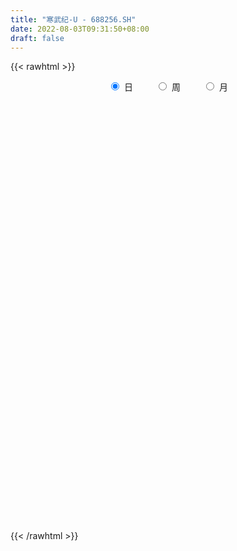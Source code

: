 ```yaml
---
title: "寒武纪-U - 688256.SH"
date: 2022-08-03T09:31:50+08:00
draft: false
---
```

{{< rawhtml >}}
    <div style="text-align: center">
        <label style="padding: 1rem;"><input style="margin-right: .5rem" type="radio" name="period" value="D" checked onclick="period_change(this)">日</label>
        <label style="padding: 1rem;"><input style="margin-right: .5rem" type="radio" name="period" value="W" onclick="period_change(this)">周</label>
        <label style="padding: 1rem;"><input style="margin-right: .5rem" type="radio" name="period" value="M" onclick="period_change(this)">月</label>
    </div>
    <div id="chart" style="height: 700px;"></div> 
    <script type="text/javascript">
        const D_v = [242376.13,175848.95,127018.27,99202.07,113852.55,83388.69,59775.62,54732.6,61808.75,56294.13,69721.66,59089.43,40822.17,50131.07,48537.51,25177.23,22435.43,20281.45,17440.22,16535.98,20562.19,18394.68,19689.58,16340.59,10811.1,20422.84,26476.56,39256.19,32637.07,35135.09,22032.73,15941.61,14696.48,25847.63,34315.03,28282.12,14651.81,22428.34,14548.94,13741.64,15502.97,21914.87,14205.41,30093.37,16299.83,14331.84,10238.86,13194.98,11288.01,8240.78,10276.27,8755.55,6035.38,6987.62,20653.51,12733.04,9564.48,14965.6,12265.07,35739.09,20336.31,25549.78,22442.38,21282.52,12594.69,29218.81,20885.9,17467.69,30452.77,20267.38,20357.23,20865.95,14508.13,23664.22,37004.45,24907.11,18596.47,10089.85,10575.1,15178.48,13862.72,8903.85,7527.89,6598.06,7563.93,8907.71,7338.4,9455.16,6676.04,9071.11,6502.92,11446.97,8249.22,6733.02,6808.11,14693.93,8341.08,6805.22,11217.08,6873.12,5062.69,6474.82,9600.64,7365.11,7971.58,7143.12,8206.54,7530.1,11791.43,18505.11,9415.27,8466.97,9879.86,8975.63,14799.82,10384.67,10810.15,6876.13,13277.75,8258.78,11165.22,28150.53,17419.43,11489.81,14257.5,21516.68,51861.83,27149.13,35698.44,27876.97,19001.47,14777.43,22357.75,12075.2,10891.43,10165.71,12687.37,7471.98,7839.64,10939.78,9540.7,11837.36,7091.91,9428.76,6409.66,7937.49,9471.13,10321.04,18326.65,11013.93,10234.37,7532.58,9349.97,16893.26,17838.38,12536.68,12452.47,20553.02,13633.01,5164.81,6937.99,4843.78,5559.14,3880.41,5418.06,4048.75,2991.95,3404.49,4364.34,2779.87,2537.13,4725.95,6447.78,3961.93,3063.99,3830.48,5162.21,3964.95,3239.53,3212.51,11694.68,8124.13,7605.73,9763.14,5439.86,5179.69,4830.41,5820.32,18034.68,12279.83,8296.1,13945.23,8668.77,8068.21,7258.46,10834.72,5424.31,17452.16,8305.14,7256.76,6895.61,4390.48,5297.86,4269.58,5793.24,6893.05,6246.48,13064.66,8654.27,8777.05,22004.45,10849.44,7597.0,9614.28,10549.54,10551.17,7296.5,11972.69,11072.31,11627.86,11084.23,23019.45,13163.27,13589.2,11870.87,25905.08,25901.74,16825.9,13881.91,17869.96,19137.6,17038.62,14337.84,16949.81,17495.93,9247.95,12594.81,20588.38,15735.32,16456.9,14435.99,9370.24,9663.67,10021.47,40890.74,33505.8,47764.62,50170.08,37971.06,98684.43,48436.42,44103.79,40064.29,43810.34,30316.71,24911.65,78932.7,45131.63,30564.65,29458.74,19898.87,28336.38,34106.18,17343.29,21919.58,15468.85,14508.2,21193.01,20746.89,23921.36,15261.54,41502.95,14317.74,17221.45,23687.33,16226.39,12621.85,20776.52,17111.09,14536.77,17232.07,14064.85,20270.23,15098.06,13118.31,18888.85,12858.68,12023.97,17575.17,11369.7,12249.07,17794.15,11793.51,14957.66,11384.08,11767.55,8898.07,12740.26,15580.3,11460.78,13407.69,20127.42,13195.5,16347.45,18295.92,16237.72,17640.31,39894.87,26541.03,13747.79,19383.23,25363.3,19440.4,14065.02,52337.19,78345.7,33030.32,31017.08,22514.33,27458.78,35007.45,25037.11,23345.53,14378.06,22492.03,17857.11,29334.63,20776.2,97472.61,113968.53,53938.58,42782.74,56734.24,43774.1,38013.34,37664.81,22357.04,25166.91,41101.22,35631.57,77570.66,68019.23,55958.36,33332.11,25598.8,29060.74,37294.91,18551.93,18033.77,20587.15,23410.13,15951.51,15453.64,11593.02,21282.01,28565.28,69344.93,29375.3,21750.79,30394.83,15493.95,12512.97,10171.51,20880.99,22646.66,20547.16,20674.1,20486.21,14677.14,20372.02,22389.05,18887.04,8917.59,16277.36,14869.52,15096.64,14060.3,12176.38,10032.82,7952.97,10025.63,12166.03,12455.06,12530.13,17729.21,28478.51,17991.51,31095.09,23653.1,21718.22,11451.08,11863.37,10913.6,13796.07,55942.4,32391.37,36451.36,28912.64,20262.8,19017.64,12385.91,70702.97,39696.46,33391.41,19098.56,24664.73,17039.05,12603.52,14334.73,21622.43,15119.27,14050.29,11904.47,19414.44,16734.79,12820.62,18046.11,19449.58,18019.62,14889.95,14777.02,15021.61,22197.58,30077.71,16412.67,16283.28,17588.55,13820.23,26103.23,19901.32,22862.2,15866.3,18942.08,22621.37,15844.85,10617.44,14884.06,21983.67,18016.08,13131.29,19683.31,13872.97,13875.28,18294.91,15244.46,22374.74,24946.84,14959.72,19288.29,14361.26,23353.61,26399.91,28274.39,53911.99,82129.06,47824.27,38889.66,36660.9,54132.81,42554.4,29962.04,33759.08,22182.16,22194.82,19351.17,22190.16,21757.98,31885.68,35657.76,29208.49,22959.89,27666.21,28592.38,34314.22,19899.31,19426.21,26667.59,19276.64,24156.11,18476.36,16286.98,12285.8,12051.41,13786.41,12078.96,23256.74,14954.69,21155.09,14551.48,12339.14,11750.45,13080.97,20197.75,14894.5,21444.43,25470.87]
const D_histogram = [0.0,3.9311680912,6.6268334835,7.9768797768,6.947819069,4.2646641205,2.5870293623,1.5087259373,0.7832165167,0.6188509169,0.396675878,-0.7699646782,-1.4177797524,-1.38476398,-2.4105427738,-3.3099741048,-3.8247160978,-4.2362253847,-4.6494442256,-4.6843078522,-4.0725757976,-3.8231080145,-4.0182153325,-4.1586046316,-3.7928400532,-3.7898046577,-4.0611636432,-4.8422343883,-4.631040455,-4.7199573671,-4.7262883788,-4.3213076541,-3.9634665797,-3.2779452363,-2.2808500391,-2.1215201518,-1.9579248,-1.6375015636,-1.4181941438,-0.7931721396,-0.0481975958,0.8517187861,1.3407843644,2.1830960654,2.724795615,2.8181937928,2.6428985707,2.6993029649,2.2957661407,1.8866264578,1.2671227865,1.1867219411,1.0851604681,1.2737678402,2.0800953149,2.3988727064,2.316494484,2.2606015284,2.3090695638,2.994609823,3.3308687733,3.62656434,3.1927727434,2.320406706,1.5301285112,2.0953840524,2.1248345017,1.9888408594,2.0536036566,1.7938647394,1.5814925661,0.9723771951,0.8105618743,0.9912621187,1.5765764092,1.2765347055,0.4012030329,-0.0603014398,-0.4908147233,-1.1334871013,-1.6456724119,-1.9408095673,-1.9823690434,-2.0018838498,-1.9694487792,-1.7976412679,-1.7635579966,-1.8901460034,-1.7937891243,-1.4756945254,-1.1685004583,-0.6633225949,-0.419592536,-0.314539047,-0.1901527899,-0.4362604811,-0.6671182543,-0.7726869687,-0.4720670596,-0.4044279355,-0.3826941966,-0.418079917,-0.3498893406,-0.156376855,0.1626948665,0.1298291416,0.1394552339,-0.0165610799,-0.4302793318,-1.4276607948,-1.8891105167,-1.8049108188,-1.2654133245,-0.7588642861,-0.0061445102,0.3368443082,0.1490032682,0.2812377372,0.760316957,1.0834147922,1.1023541185,1.7465662685,1.8036253264,1.7676403182,1.3840151884,0.7311668778,1.9447298938,2.1387748141,2.8313056961,3.0155838682,2.6337458532,2.2793188401,1.1398673892,0.1902866977,-0.6349759814,-1.3542022592,-1.9349067889,-2.4003188019,-2.4962032087,-2.0070582452,-1.545628835,-0.8899407919,-0.3318248517,-0.1473548831,-0.1502537957,-0.1265077248,-0.388875116,-0.3092205743,0.4031706003,0.8880390544,1.2532750034,1.3249664721,1.2473733771,1.3882281745,1.5016534149,1.5093839269,1.6959104821,1.1288937682,0.3005165793,-0.1996599756,-0.6346538637,-0.9394488989,-0.9064788761,-0.8190961824,-0.9128353606,-1.0971493042,-1.1601451635,-1.0237301437,-1.021140363,-0.970688167,-0.8262132888,-0.5263890573,-0.1105272102,0.0482771988,0.1211293022,0.0785771623,0.086997,-0.0723856909,-0.1861102799,-0.1939938345,-0.6662839986,-0.9062388006,-0.9093447733,-1.0814895832,-1.0162437607,-0.8524497586,-0.7126650167,-0.5566180084,-1.0635461339,-1.3635119088,-1.5627885189,-1.8515108934,-1.9465591018,-2.1073553136,-2.1289265288,-1.6022312174,-1.1981079086,-0.4967858052,-0.0047490672,0.2607678499,0.6059187096,0.7632517818,0.9345522523,1.024363427,1.0675430876,1.199966414,1.2873898661,1.5892564072,1.5587233189,1.7161187541,2.1482586455,2.2591842904,2.1705785576,1.8813032509,1.713253918,1.2974302797,0.9793583894,0.9999258741,0.7086366068,0.6369494131,0.5335412537,0.8835156146,0.9567657982,1.1466640302,1.0358987634,1.3515021353,1.7781505122,1.8842206856,1.796734527,1.7071229116,1.7267521933,1.3312544575,0.5924296873,0.5028712545,0.0260882416,-0.1234624943,-0.1663647843,-0.0893777523,-0.2295343338,-0.6651242099,-1.2749373672,-1.7542223476,-1.8787881814,-2.1173789322,-2.7074953491,-2.9945448377,-2.7940727574,-3.0650043321,-3.0492568745,-2.4488397891,-2.4370417476,-2.1504278662,-1.9678079118,-1.3130074012,-0.9794325348,-0.6065410678,0.2246571853,0.5606580578,0.5635581716,0.5253575005,0.469220743,0.454131281,0.2130838306,0.0965550372,0.0007812019,-0.0571815098,-0.0187148588,0.1318248557,0.2991072578,0.3168230196,0.3240200085,-0.0721612665,-0.2879771671,-0.2741127924,-0.4769611061,-0.475897208,-0.4966058777,-0.2319915866,0.0041091482,0.1365616687,0.3837806197,0.4159590053,0.5500354709,0.5125066439,0.4320358246,0.2500259629,0.0924786976,0.0808421388,-0.085889023,-0.1098744527,-0.1692408154,-0.3028068121,-0.3028801013,-0.3717509739,-0.2591142782,-0.0137754706,0.217669465,0.2478113402,0.3366212128,0.3380794068,0.4013647701,0.3000587794,0.2406157099,0.2597569781,0.1797773045,0.1684506135,0.2099367626,0.4477976416,0.3504435985,0.2649062979,0.3770033125,0.6694175968,0.7771989535,0.8377775176,1.2153205205,1.4594536342,1.3530403438,1.4327335017,1.3561499581,1.2667782175,1.2464936966,1.2217853255,0.9266950705,0.6988535053,0.5311712386,0.4323877252,0.5322293747,0.5197367392,1.0904365038,1.7287861349,1.8130910609,1.6296480706,1.4744645988,1.1630785579,0.6391867482,0.445257875,0.0926849307,-0.1234336018,0.0536994284,0.1354168931,0.4705492885,0.8744007987,0.6063771431,0.2215500604,-0.0317476084,-0.4279326097,-0.9455394431,-1.1653468627,-1.2870670885,-1.4356349254,-1.3353375724,-1.1986950896,-1.0194524275,-1.0018236217,-0.8186505412,-0.4711689813,-0.0135930058,0.1852600293,0.1013377061,-0.1709705949,-0.3284346394,-0.4061897876,-0.3894161502,-0.304450972,-0.4019520603,-0.4271881826,-0.3263377303,-0.3686198469,-0.3820480557,-0.5672694919,-0.8676721816,-1.0751242403,-1.098033974,-1.2051508936,-1.3407308013,-1.4010246761,-1.3037540088,-1.1207015119,-0.9324057165,-0.8206831188,-0.7379669393,-0.5235613471,-0.2264507494,-0.029769135,0.2507144659,0.6150355801,0.82314221,0.7878104856,0.5291152782,0.5218523593,0.4518408915,0.3464164821,0.2828833229,0.323597396,0.7452299141,0.9376425908,1.1075399614,0.9953475572,0.8120677222,0.761105437,0.4876892562,-0.6522202315,-1.3894756357,-1.706819421,-1.7838408775,-1.7997706537,-1.702910988,-1.514217168,-1.3937429453,-1.1908927758,-0.9513503575,-0.7604637952,-0.5521875748,-0.3260788975,-0.1937149382,-0.050662554,-0.0582659544,-0.0659541332,-0.1044127549,-0.0450318571,0.0362866798,0.1161607442,0.0375151638,0.2732591694,0.4531211576,0.5243164752,0.4382351133,0.3075054308,-0.1067091768,-0.4947692757,-0.5080085393,-0.5314398455,-0.2678112129,0.0202181852,0.1858665375,0.3850406648,0.5607242907,0.6454647016,0.7655694926,0.7728018615,0.8405263958,0.8915606847,0.8833923141,0.9348108356,0.960038949,1.0578764122,0.8337524695,0.7131537953,0.6155524192,0.4965118095,0.5452789101,0.6584111348,0.7999877054,1.1020336693,1.6790425787,1.9948197217,1.9911064265,1.6475057896,1.3642271811,1.0717855835,0.7750010782,0.4829043059,0.3592051361,0.1948340949,0.0195250143,-0.1241382019,-0.3077991277,-0.2164683037,-0.0362062191,0.071728287,0.1553110985,0.1104051766,-0.0142089406,-0.2371009383,-0.3536517399,-0.4636426576,-0.4759073032,-0.5700574897,-0.4833826322,-0.5522935342,-0.6589681732,-0.6896827957,-0.6842831764,-0.6607148768,-0.5438017771,-0.2666958101,-0.1443333256,-0.0350636309,-0.0372894495,-0.0555899871,-0.1224467534,-0.120865481,-0.0417344494,-0.1063118975,-0.1239565564,-0.2552050882]
const D_fast = [0.0,4.913960114,9.2663338772,12.6106001147,13.3184941741,11.7015052557,10.6706278381,9.9695058974,9.439800606,9.4301477354,9.3071416661,7.9480099403,6.945749928,6.6325747054,5.0041602182,3.277235361,1.8063143435,0.3357487104,-1.2398311868,-2.4457717766,-2.8521836714,-3.5584928918,-4.758154043,-5.9381944999,-6.5206399349,-7.4650557038,-8.7517056001,-10.7433349423,-11.6899011227,-12.9588073766,-14.1467104829,-14.8220566718,-15.4550822424,-15.589047208,-15.1621645206,-15.5332146712,-15.8591005195,-15.9480526739,-16.08329379,-15.6565648207,-14.9236396759,-13.8107935975,-12.986531928,-11.5984462107,-10.3755477573,-9.5776011314,-9.0921717107,-8.3609415753,-8.1905368644,-8.1280199329,-8.4307429075,-8.2144632677,-8.0447346237,-7.5376852915,-6.211333988,-5.2928384199,-4.7960930213,-4.2868355948,-3.6611001684,-2.2269074535,-1.0579313099,0.1444053418,0.5088069311,0.2165425702,-0.1912034968,0.8978980575,1.4585571321,1.8197737048,2.3979374161,2.5866646837,2.769665652,2.4036445798,2.4444697275,2.8729855015,3.8524438943,3.8715358671,3.0965049526,2.6199251199,2.0667081556,1.1406640023,0.2170605888,-0.5632789585,-1.1004306954,-1.6204164643,-2.0803435885,-2.3579463941,-2.764752622,-3.3638771296,-3.7159675316,-3.7667965641,-3.7517276116,-3.4123803968,-3.2735484719,-3.2471297448,-3.1702816851,-3.5254544966,-3.9230918333,-4.2218322899,-4.0392291457,-4.0726970055,-4.1466368157,-4.2865425154,-4.3058242741,-4.1514060023,-3.7916605642,-3.7920690036,-3.7475791029,-3.9077356867,-4.4290237715,-5.7833204332,-6.7170477842,-7.0840757911,-6.8609316279,-6.544098661,-5.7929150127,-5.3657151172,-5.5163053402,-5.3137614369,-4.6446029778,-4.0506514446,-3.7561235887,-2.6752698715,-2.1673044821,-1.7613794107,-1.7990007433,-2.2690573345,-0.5693118451,0.1594267787,1.5597840848,2.4979582239,2.7745566722,2.9899593691,2.1354747656,1.2334657484,0.249459074,-0.8083177686,-1.8727489955,-2.938240709,-3.658175918,-3.6707955157,-3.5957733143,-3.1625704692,-2.6874107419,-2.5397794941,-2.5802418556,-2.5881227159,-2.9477088861,-2.945359488,-2.1321756634,-1.4252974456,-0.7467427458,-0.343809659,-0.1095594097,0.3783524312,0.8671910254,1.2522675191,1.8627716949,1.5779784229,0.8247303789,0.27463883,-0.3190185239,-0.8586757839,-1.0523254801,-1.169716832,-1.4916648504,-1.95026612,-2.3032982701,-2.4228157863,-2.6755110964,-2.8677309421,-2.9298093861,-2.7615824189,-2.3733523744,-2.2024786657,-2.0993442368,-2.1222520861,-2.0920829983,-2.269562112,-2.4298142709,-2.4861962841,-3.1250574479,-3.5915719501,-3.8220141162,-4.2645313219,-4.4533464395,-4.502664877,-4.5410463894,-4.5241538832,-5.2969685421,-5.9378122943,-6.5277860341,-7.2793861319,-7.8610741158,-8.548709156,-9.1025120034,-8.9763744963,-8.8717781646,-8.2946525126,-7.8038030414,-7.4730941618,-6.9764636247,-6.628317607,-6.2233790735,-5.877477042,-5.5674116095,-5.1349966797,-4.7257257611,-4.0265451182,-3.6673973766,-3.0809722529,-2.1117677001,-1.4360459827,-0.9820070761,-0.80095657,-0.5406924234,-0.6321584918,-0.7053907848,-0.4348418316,-0.5489719471,-0.4614217875,-0.4314446336,0.139408631,0.4518502642,0.9284145037,1.0766239278,1.7301028335,2.6012888384,3.1784141832,3.5401116563,3.8772807688,4.3285980989,4.2659139775,3.6751966291,3.7113560099,3.2410950574,3.060678698,2.9761852119,3.0308278058,2.8332876408,2.2314167123,1.3028692131,0.3850286458,-0.2092342333,-0.9771697172,-2.2441599713,-3.2798456693,-3.7778917784,-4.8150744361,-5.5616411972,-5.573434059,-6.1708964544,-6.4218895396,-6.7312215632,-6.4046729029,-6.3159561701,-6.0946999701,-5.2073374206,-4.7311720338,-4.587382377,-4.4942436729,-4.4330752447,-4.3346318865,-4.5224083792,-4.6147984133,-4.7103769482,-4.7826350373,-4.748847101,-4.5653511726,-4.3232919561,-4.2263704393,-4.1381684483,-4.5523900399,-4.8402002323,-4.8948640557,-5.2169526459,-5.3348630498,-5.479723189,-5.2731067944,-5.0359787726,-4.869385835,-4.526221729,-4.3900535922,-4.1184682588,-4.0278704248,-4.000332288,-4.119835659,-4.2542632498,-4.245689274,-4.4338926915,-4.4853467344,-4.5870233009,-4.7962910006,-4.8720843152,-5.0338929313,-4.9860348051,-4.7441398651,-4.4582775632,-4.3661828531,-4.1932176773,-4.1072396316,-3.9436130757,-3.9699043715,-3.9691935136,-3.8851130009,-3.9201483484,-3.8893623859,-3.7953920463,-3.4455817568,-3.4553249004,-3.4746356265,-3.2682877837,-2.8085191002,-2.5064380052,-2.2364150617,-1.5550419286,-0.9460454064,-0.7141986109,-0.2763220775,-0.0138681316,0.2134546822,0.5047935855,0.7855315458,0.7221150583,0.6689868695,0.6340974124,0.6434108303,0.8763098235,0.9937513728,1.8370602633,2.9076064281,3.4451841193,3.6691531467,3.8825858245,3.8619694232,3.4978743005,3.4152598961,3.0858581844,2.8388812515,3.0294391388,3.1450108267,3.5977805443,4.2202322541,4.1038028843,3.7743633167,3.5131287458,3.0099605921,2.2559688979,1.7448247626,1.3013377648,0.7938611965,0.5603241564,0.3972928668,0.321672422,0.0888453223,0.0673557676,0.2970450821,0.7512228062,0.9963908486,0.937802952,0.6227520022,0.3831792979,0.2038767028,0.1232963026,0.1321487378,-0.0658403656,-0.1978735335,-0.1786075138,-0.3130445921,-0.4219848149,-0.749023624,-1.2663443591,-1.7425774779,-2.0399957051,-2.4484003481,-2.9191629561,-3.3297129999,-3.5583808348,-3.6555037159,-3.7003093496,-3.7937575316,-3.8955330869,-3.8120178316,-3.5715199211,-3.3822805905,-3.0391183732,-2.5210383639,-2.1071461816,-1.9455252845,-2.0719416724,-1.9487415015,-1.9057927464,-1.9246130352,-1.9174253637,-1.7958119417,-1.187871945,-0.7610486206,-0.3142662597,-0.1776217745,-0.157884679,-0.018570605,-0.1700644717,-1.4730290172,-2.5576533305,-3.301701971,-3.8246836469,-4.2905560865,-4.6194241678,-4.8092846398,-5.0372461534,-5.1321191779,-5.1304143489,-5.1296437354,-5.0594144087,-4.9148254558,-4.830890231,-4.7005034854,-4.7226733743,-4.7468500864,-4.8114118969,-4.7632889633,-4.6728987565,-4.563984506,-4.6332512955,-4.3291924975,-4.03605022,-3.8337757835,-3.8102983671,-3.8641516919,-4.3050435937,-4.8167960115,-4.9570374099,-5.1133286775,-4.9166528481,-4.6235689037,-4.4114539171,-4.1160196236,-3.800154925,-3.5540483387,-3.2425511746,-3.0421183403,-2.7642622071,-2.490337747,-2.277658039,-1.9925368087,-1.727298958,-1.3649923917,-1.3806782171,-1.3229884425,-1.2667017137,-1.2616143711,-1.0765275429,-0.7987925346,-0.4572190376,0.1203353437,1.1171048977,1.9315869711,2.4256502825,2.4939260931,2.5517042798,2.5272090782,2.4241748424,2.2528041466,2.2189062608,2.1032437433,1.9328159163,1.7581181496,1.4975074418,1.53472119,1.7059317198,1.8317982977,1.9542088838,1.936904256,1.8087379036,1.5265706714,1.3216069348,1.0957053528,0.9644638813,0.7277993224,0.6936285219,0.4866442363,0.2152275541,0.0120922326,-0.1535789422,-0.2951893618,-0.3142267064,-0.1037946919,-0.0175155388,0.0829882482,0.0714400671,0.0392420328,-0.0582264219,-0.0868615197,-0.0181641004,-0.1093195229,-0.1579533209,-0.3530031247]
const D_slow = [0.0,0.9827920228,2.6395003937,4.6337203379,6.3706751051,7.4368411352,8.0835984758,8.4607799601,8.6565840893,8.8112968185,8.910465788,8.7179746185,8.3635296804,8.0173386854,7.414702992,6.5872094658,5.6310304413,4.5719740951,3.4096130387,2.2385360757,1.2203921263,0.2646151227,-0.7399387105,-1.7795898684,-2.7277998817,-3.6752510461,-4.6905419569,-5.901100554,-7.0588606677,-8.2388500095,-9.4204221042,-10.5007490177,-11.4916156627,-12.3111019717,-12.8813144815,-13.4116945194,-13.9011757195,-14.3105511103,-14.6650996463,-14.8633926812,-14.8754420801,-14.6625123836,-14.3273162925,-13.7815422761,-13.1003433724,-12.3957949242,-11.7350702815,-11.0602445403,-10.4863030051,-10.0146463907,-9.697865694,-9.4011852088,-9.1298950917,-8.8114531317,-8.291429303,-7.6917111263,-7.1125875053,-6.5474371232,-5.9701697323,-5.2215172765,-4.3888000832,-3.4821589982,-2.6839658124,-2.1038641358,-1.721332008,-1.1974859949,-0.6662773695,-0.1690671547,0.3443337595,0.7927999443,1.1881730858,1.4312673846,1.6339078532,1.8817233829,2.2758674852,2.5950011615,2.6953019198,2.6802265598,2.557522879,2.2741511036,1.8627330007,1.3775306088,0.881938348,0.3814673855,-0.1108948093,-0.5603051262,-1.0011946254,-1.4737311262,-1.9221784073,-2.2911020387,-2.5832271533,-2.749057802,-2.853955936,-2.9325906977,-2.9801288952,-3.0891940155,-3.255973579,-3.4491453212,-3.5671620861,-3.66826907,-3.7639426191,-3.8684625984,-3.9559349335,-3.9950291473,-3.9543554307,-3.9218981453,-3.8870343368,-3.8911746068,-3.9987444397,-4.3556596384,-4.8279372676,-5.2791649723,-5.5955183034,-5.7852343749,-5.7867705025,-5.7025594254,-5.6653086084,-5.5949991741,-5.4049199348,-5.1340662368,-4.8584777072,-4.42183614,-3.9709298084,-3.5290197289,-3.1830159318,-3.0002242123,-2.5140417389,-1.9793480354,-1.2715216113,-0.5176256443,0.140810819,0.710640529,0.9956073764,1.0431790508,0.8844350554,0.5458844906,0.0621577934,-0.5379219071,-1.1619727093,-1.6637372706,-2.0501444793,-2.2726296773,-2.3555858902,-2.392424611,-2.4299880599,-2.4616149911,-2.5588337701,-2.6361389137,-2.5353462636,-2.3133365,-2.0000177492,-1.6687761311,-1.3569327869,-1.0098757432,-0.6344623895,-0.2571164078,0.1668612127,0.4490846548,0.5242137996,0.4742988057,0.3156353398,0.080773115,-0.145846604,-0.3506206496,-0.5788294898,-0.8531168158,-1.1431531067,-1.3990856426,-1.6543707334,-1.8970427751,-2.1035960973,-2.2351933616,-2.2628251642,-2.2507558645,-2.2204735389,-2.2008292484,-2.1790799984,-2.1971764211,-2.2437039911,-2.2922024497,-2.4587734493,-2.6853331495,-2.9126693428,-3.1830417386,-3.4371026788,-3.6502151184,-3.8283813726,-3.9675358747,-4.2334224082,-4.5743003854,-4.9649975152,-5.4278752385,-5.9145150139,-6.4413538424,-6.9735854746,-7.3741432789,-7.6736702561,-7.7978667074,-7.7990539742,-7.7338620117,-7.5823823343,-7.3915693889,-7.1579313258,-6.901840469,-6.6349546971,-6.3349630936,-6.0131156271,-5.6158015253,-5.2261206956,-4.7970910071,-4.2600263457,-3.6952302731,-3.1525856337,-2.6822598209,-2.2539463414,-1.9295887715,-1.6847491742,-1.4347677057,-1.257608554,-1.0983712007,-0.9649858872,-0.7441069836,-0.504915534,-0.2182495265,0.0407251644,0.3786006982,0.8231383262,1.2941934976,1.7433771294,2.1701578573,2.6018459056,2.93465952,3.0827669418,3.2084847554,3.2150068158,3.1841411923,3.1425499962,3.1202055581,3.0628219746,2.8965409222,2.5778065804,2.1392509934,1.6695539481,1.140209215,0.4633353778,-0.2853008317,-0.983819021,-1.750070104,-2.5123843227,-3.1245942699,-3.7338547068,-4.2714616734,-4.7634136513,-5.0916655016,-5.3365236353,-5.4881589023,-5.431994606,-5.2918300915,-5.1509405486,-5.0196011735,-4.9022959877,-4.7887631675,-4.7354922098,-4.7113534505,-4.7111581501,-4.7254535275,-4.7301322422,-4.6971760283,-4.6223992138,-4.5431934589,-4.4621884568,-4.4802287734,-4.5522230652,-4.6207512633,-4.7399915398,-4.8589658418,-4.9831173112,-5.0411152079,-5.0400879208,-5.0059475037,-4.9100023487,-4.8060125974,-4.6685037297,-4.5403770687,-4.4323681126,-4.3698616219,-4.3467419475,-4.3265314128,-4.3480036685,-4.3754722817,-4.4177824855,-4.4934841886,-4.5692042139,-4.6621419574,-4.7269205269,-4.7303643945,-4.6759470283,-4.6139941933,-4.5298388901,-4.4453190384,-4.3449778458,-4.269963151,-4.2098092235,-4.144869979,-4.0999256529,-4.0578129995,-4.0053288088,-3.8933793984,-3.8057684988,-3.7395419244,-3.6452910962,-3.477936697,-3.2836369586,-3.0741925793,-2.7703624491,-2.4054990406,-2.0672389546,-1.7090555792,-1.3700180897,-1.0533235353,-0.7417001112,-0.4362537798,-0.2045800122,-0.0298666358,0.1029261738,0.2110231051,0.3440804488,0.4740146336,0.7466237595,1.1788202933,1.6320930585,2.0395050761,2.4081212258,2.6988908653,2.8586875523,2.9700020211,2.9931732537,2.9623148533,2.9757397104,3.0095939337,3.1272312558,3.3458314555,3.4974257412,3.5528132563,3.5448763542,3.4378932018,3.201508341,2.9101716253,2.5884048532,2.2294961219,1.8956617288,1.5959879564,1.3411248495,1.0906689441,0.8860063088,0.7682140635,0.764815812,0.8111308193,0.8364652459,0.7937225971,0.7116139373,0.6100664904,0.5127124528,0.4365997098,0.3361116947,0.2293146491,0.1477302165,0.0555752548,-0.0399367592,-0.1817541321,-0.3986721775,-0.6674532376,-0.9419617311,-1.2432494545,-1.5784321548,-1.9286883238,-2.254626826,-2.534802204,-2.7679036331,-2.9730744128,-3.1575661476,-3.2884564844,-3.3450691718,-3.3525114555,-3.2898328391,-3.136073944,-2.9302883915,-2.7333357701,-2.6010569506,-2.4705938608,-2.3576336379,-2.2710295174,-2.2003086866,-2.1194093376,-1.9331018591,-1.6986912114,-1.4218062211,-1.1729693318,-0.9699524012,-0.779676042,-0.6577537279,-0.8208087858,-1.1681776947,-1.59488255,-2.0408427694,-2.4907854328,-2.9165131798,-3.2950674718,-3.6435032081,-3.9412264021,-4.1790639914,-4.3691799402,-4.5072268339,-4.5887465583,-4.6371752928,-4.6498409314,-4.6644074199,-4.6808959532,-4.706999142,-4.7182571062,-4.7091854363,-4.6801452502,-4.6707664593,-4.6024516669,-4.4891713775,-4.3580922587,-4.2485334804,-4.1716571227,-4.1983344169,-4.3220267358,-4.4490288706,-4.581888832,-4.6488416352,-4.6437870889,-4.5973204546,-4.5010602884,-4.3608792157,-4.1995130403,-4.0081206672,-3.8149202018,-3.6047886029,-3.3818984317,-3.1610503532,-2.9273476443,-2.687337907,-2.4228688039,-2.2144306866,-2.0361422378,-1.882254133,-1.7581261806,-1.6218064531,-1.4572036694,-1.257206743,-0.9816983257,-0.561937681,-0.0632327506,0.434543856,0.8464203035,1.1874770987,1.4554234946,1.6491737642,1.7698998406,1.8597011247,1.9084096484,1.913290902,1.8822563515,1.8053065696,1.7511894936,1.7421379389,1.7600700106,1.7988977853,1.8264990794,1.8229468442,1.7636716097,1.6752586747,1.5593480103,1.4403711845,1.2978568121,1.1770111541,1.0389377705,0.8741957272,0.7017750283,0.5307042342,0.365525515,0.2295750707,0.1629011182,0.1268177868,0.1180518791,0.1087295167,0.0948320199,0.0642203316,0.0340039613,0.023570349,-0.0030076254,-0.0339967645,-0.0977980365]
const D_data = [['2020-07-20', 250.0, 212.4, 205.6, 295.0],['2020-07-21', 208.0, 274.0, 202.0, 285.6],['2020-07-22', 260.0, 281.0, 257.77, 284.33],['2020-07-23', 274.92, 281.5, 268.0, 297.77],['2020-07-24', 273.0, 259.33, 240.44, 276.0],['2020-07-27', 252.28, 234.01, 227.94, 257.9],['2020-07-28', 236.0, 238.64, 227.5, 243.8],['2020-07-29', 234.53, 241.5, 229.66, 245.78],['2020-07-30', 240.0, 243.17, 236.36, 254.99],['2020-07-31', 238.01, 249.6, 237.1, 255.55],['2020-08-03', 250.01, 249.5, 247.01, 257.88],['2020-08-04', 250.97, 235.0, 232.99, 252.88],['2020-08-05', 246.0, 236.92, 236.79, 246.0],['2020-08-06', 233.96, 243.83, 231.8, 247.45],['2020-08-07', 240.98, 227.44, 223.37, 240.98],['2020-08-10', 219.99, 222.5, 218.0, 225.89],['2020-08-11', 220.88, 221.49, 219.1, 226.3],['2020-08-12', 220.33, 217.76, 213.5, 222.0],['2020-08-13', 219.0, 212.5, 212.0, 219.6],['2020-08-14', 212.33, 212.68, 207.5, 213.9],['2020-08-17', 213.0, 219.08, 209.68, 219.8],['2020-08-18', 219.18, 213.81, 212.3, 219.18],['2020-08-19', 213.88, 205.2, 204.87, 214.5],['2020-08-20', 204.0, 201.51, 200.11, 207.27],['2020-08-21', 202.5, 204.95, 201.11, 205.62],['2020-08-24', 206.3, 197.9, 196.5, 207.84],['2020-08-25', 198.38, 189.98, 189.66, 199.88],['2020-08-26', 189.66, 176.4, 173.51, 190.92],['2020-08-27', 177.2, 182.56, 170.51, 188.87],['2020-08-28', 177.73, 174.28, 168.02, 177.88],['2020-08-31', 173.0, 170.0, 170.0, 177.2],['2020-09-01', 170.21, 171.18, 169.03, 173.8],['2020-09-02', 170.99, 167.76, 167.12, 172.35],['2020-09-03', 167.9, 170.09, 164.28, 172.56],['2020-09-04', 166.78, 174.53, 166.78, 182.3],['2020-09-07', 170.4, 163.52, 163.52, 172.8],['2020-09-08', 163.51, 160.86, 160.01, 163.51],['2020-09-09', 159.0, 160.68, 155.0, 165.9],['2020-09-10', 162.0, 157.58, 157.33, 165.77],['2020-09-11', 158.07, 161.96, 155.55, 162.89],['2020-09-14', 164.0, 164.72, 163.0, 167.5],['2020-09-15', 163.5, 169.34, 161.26, 170.87],['2020-09-16', 167.0, 166.77, 165.39, 170.55],['2020-09-17', 166.76, 174.22, 163.78, 178.0],['2020-09-18', 173.0, 174.26, 172.01, 176.5],['2020-09-21', 173.99, 170.77, 169.5, 176.88],['2020-09-22', 169.98, 167.65, 166.68, 170.71],['2020-09-23', 168.03, 170.75, 167.04, 172.9],['2020-09-24', 169.0, 164.51, 164.01, 170.67],['2020-09-25', 165.0, 162.45, 161.52, 165.77],['2020-09-28', 162.45, 156.88, 156.5, 163.42],['2020-09-29', 157.9, 161.36, 157.02, 162.58],['2020-09-30', 162.11, 160.19, 159.8, 163.5],['2020-10-09', 164.0, 163.73, 163.07, 164.98],['2020-10-12', 164.94, 174.3, 164.03, 175.65],['2020-10-13', 174.3, 171.9, 170.66, 174.3],['2020-10-14', 171.0, 168.35, 168.28, 172.74],['2020-10-15', 167.98, 169.17, 167.69, 175.0],['2020-10-16', 170.49, 171.4, 170.0, 173.98],['2020-10-19', 172.2, 182.71, 172.2, 186.37],['2020-10-20', 181.45, 182.96, 178.53, 185.88],['2020-10-21', 182.69, 186.4, 178.3, 187.01],['2020-10-22', 186.0, 179.18, 179.08, 189.98],['2020-10-23', 179.51, 172.01, 172.01, 180.2],['2020-10-26', 170.02, 169.8, 166.56, 172.9],['2020-10-27', 169.88, 187.43, 168.88, 190.39],['2020-10-28', 187.0, 183.89, 182.72, 190.04],['2020-10-29', 181.02, 183.12, 181.0, 186.82],['2020-10-30', 183.43, 187.08, 183.43, 193.88],['2020-11-02', 187.01, 184.11, 181.08, 193.38],['2020-11-03', 185.95, 184.92, 183.03, 190.66],['2020-11-04', 186.0, 178.93, 178.0, 187.93],['2020-11-05', 182.0, 183.38, 179.13, 184.63],['2020-11-06', 183.3, 188.7, 182.66, 192.15],['2020-11-09', 190.02, 197.18, 190.0, 202.99],['2020-11-10', 193.22, 188.35, 187.5, 193.22],['2020-11-11', 186.0, 179.0, 179.0, 188.29],['2020-11-12', 181.0, 181.08, 179.51, 183.68],['2020-11-13', 180.0, 179.2, 175.8, 181.79],['2020-11-16', 179.58, 173.32, 172.51, 182.18],['2020-11-17', 174.0, 171.0, 167.11, 175.0],['2020-11-18', 170.77, 170.32, 168.08, 172.99],['2020-11-19', 169.0, 171.17, 166.71, 172.5],['2020-11-20', 171.5, 169.77, 169.47, 173.3],['2020-11-23', 168.65, 168.88, 166.78, 170.67],['2020-11-24', 168.88, 169.62, 168.66, 172.84],['2020-11-25', 169.62, 166.91, 166.81, 170.31],['2020-11-26', 166.92, 163.0, 162.82, 168.37],['2020-11-27', 162.0, 163.99, 161.24, 164.78],['2020-11-30', 165.0, 166.28, 164.1, 168.66],['2020-12-01', 165.03, 166.43, 165.03, 167.78],['2020-12-02', 166.76, 170.0, 166.76, 171.69],['2020-12-03', 168.9, 167.92, 167.01, 169.99],['2020-12-04', 167.99, 166.42, 166.01, 169.85],['2020-12-07', 168.36, 166.66, 166.55, 170.89],['2020-12-08', 166.1, 161.0, 160.0, 168.5],['2020-12-09', 161.0, 159.0, 158.33, 162.45],['2020-12-10', 159.12, 158.6, 158.19, 161.83],['2020-12-11', 162.0, 163.22, 160.3, 165.0],['2020-12-14', 162.0, 160.43, 159.0, 163.0],['2020-12-15', 160.5, 159.25, 158.84, 160.96],['2020-12-16', 159.25, 157.63, 157.01, 159.6],['2020-12-17', 156.13, 158.15, 154.1, 158.51],['2020-12-18', 159.68, 159.66, 158.69, 162.5],['2020-12-21', 160.5, 162.06, 157.66, 163.6],['2020-12-22', 162.0, 157.98, 157.58, 163.5],['2020-12-23', 156.56, 158.0, 155.17, 159.94],['2020-12-24', 158.0, 155.02, 154.55, 159.77],['2020-12-25', 154.99, 149.5, 149.48, 155.9],['2020-12-28', 149.29, 137.01, 137.0, 149.5],['2020-12-29', 136.96, 137.78, 136.08, 140.51],['2020-12-30', 139.49, 141.39, 138.0, 144.0],['2020-12-31', 141.3, 146.78, 140.8, 147.2],['2021-01-04', 146.78, 147.58, 145.0, 149.0],['2021-01-05', 146.88, 152.95, 146.44, 154.49],['2021-01-06', 151.01, 150.1, 149.11, 156.0],['2021-01-07', 149.78, 143.25, 141.51, 149.98],['2021-01-08', 143.9, 146.48, 142.0, 147.46],['2021-01-11', 145.51, 152.12, 145.4, 155.99],['2021-01-12', 150.59, 152.33, 149.5, 154.43],['2021-01-13', 151.93, 149.61, 147.1, 153.55],['2021-01-14', 147.6, 159.73, 147.6, 163.96],['2021-01-15', 159.0, 155.1, 153.96, 162.5],['2021-01-18', 154.0, 154.89, 151.0, 158.5],['2021-01-19', 153.35, 150.18, 150.06, 158.96],['2021-01-20', 148.3, 144.4, 143.43, 149.08],['2021-01-21', 151.0, 170.0, 151.0, 172.0],['2021-01-22', 166.1, 162.36, 161.8, 169.0],['2021-01-25', 161.2, 172.78, 158.48, 174.75],['2021-01-26', 172.4, 171.01, 170.4, 180.79],['2021-01-27', 171.72, 165.62, 163.71, 175.09],['2021-01-28', 161.1, 166.0, 161.1, 172.24],['2021-01-29', 166.59, 153.6, 152.0, 167.99],['2021-02-01', 150.5, 150.99, 149.35, 156.54],['2021-02-02', 151.99, 147.69, 147.09, 152.5],['2021-02-03', 147.44, 144.13, 144.1, 149.97],['2021-02-04', 143.94, 141.06, 138.28, 145.75],['2021-02-05', 141.34, 137.89, 137.81, 143.6],['2021-02-08', 138.0, 138.91, 136.12, 139.88],['2021-02-09', 138.91, 145.3, 138.91, 148.0],['2021-02-10', 147.5, 145.84, 143.6, 147.5],['2021-02-18', 146.0, 150.02, 146.0, 152.85],['2021-02-19', 149.49, 151.27, 147.02, 151.55],['2021-02-22', 151.25, 148.07, 148.0, 154.9],['2021-02-23', 147.46, 145.75, 145.02, 148.71],['2021-02-24', 145.77, 145.68, 145.21, 149.93],['2021-02-25', 146.0, 140.88, 140.31, 147.46],['2021-02-26', 138.93, 144.02, 137.19, 145.0],['2021-03-01', 144.8, 153.77, 144.02, 154.89],['2021-03-02', 154.31, 154.34, 151.69, 156.36],['2021-03-03', 152.8, 155.7, 150.21, 157.89],['2021-03-04', 154.49, 153.98, 152.85, 157.98],['2021-03-05', 152.14, 152.91, 147.8, 154.22],['2021-03-08', 154.0, 156.71, 151.3, 158.68],['2021-03-09', 154.87, 158.1, 149.0, 163.96],['2021-03-10', 162.9, 158.25, 157.62, 163.9],['2021-03-11', 157.5, 162.3, 155.12, 163.79],['2021-03-12', 161.5, 153.0, 153.0, 167.77],['2021-03-15', 150.28, 146.58, 146.0, 152.9],['2021-03-16', 148.9, 147.2, 145.72, 149.5],['2021-03-17', 146.0, 145.2, 144.45, 149.4],['2021-03-18', 144.6, 144.22, 144.1, 146.38],['2021-03-19', 144.79, 146.97, 141.36, 146.97],['2021-03-22', 146.7, 147.25, 145.2, 148.18],['2021-03-23', 147.22, 144.2, 143.01, 149.69],['2021-03-24', 143.1, 141.4, 141.26, 144.7],['2021-03-25', 141.05, 141.2, 140.31, 142.88],['2021-03-26', 142.01, 142.84, 141.34, 143.25],['2021-03-29', 143.0, 140.5, 140.3, 143.96],['2021-03-30', 139.5, 140.19, 139.5, 141.58],['2021-03-31', 140.08, 140.89, 139.28, 141.39],['2021-04-01', 141.55, 143.19, 141.42, 145.18],['2021-04-02', 144.69, 146.01, 143.55, 148.0],['2021-04-06', 147.0, 144.0, 143.67, 147.3],['2021-04-07', 144.24, 143.3, 142.01, 144.24],['2021-04-08', 143.27, 141.7, 141.68, 144.8],['2021-04-09', 141.41, 142.0, 139.86, 142.0],['2021-04-12', 141.99, 139.18, 139.02, 142.75],['2021-04-13', 138.38, 138.59, 138.11, 139.83],['2021-04-14', 138.59, 139.11, 138.31, 140.56],['2021-04-15', 138.96, 131.3, 127.0, 138.96],['2021-04-16', 131.0, 131.28, 127.8, 131.98],['2021-04-19', 131.39, 132.46, 129.67, 133.25],['2021-04-20', 132.5, 128.63, 128.56, 132.54],['2021-04-21', 128.0, 130.0, 127.8, 131.53],['2021-04-22', 129.99, 130.6, 129.55, 131.48],['2021-04-23', 130.0, 129.96, 129.38, 131.87],['2021-04-26', 130.0, 129.9, 128.91, 132.18],['2021-04-27', 128.81, 119.4, 119.21, 128.81],['2021-04-28', 120.51, 118.2, 116.58, 120.6],['2021-04-29', 117.5, 116.25, 116.02, 120.47],['2021-04-30', 116.75, 111.69, 111.11, 116.75],['2021-05-06', 112.39, 110.74, 109.5, 112.39],['2021-05-07', 110.83, 106.71, 106.66, 111.48],['2021-05-10', 106.8, 105.3, 104.65, 108.3],['2021-05-11', 105.81, 111.02, 105.48, 113.0],['2021-05-12', 110.77, 109.81, 107.84, 111.81],['2021-05-13', 109.66, 114.75, 109.0, 120.42],['2021-05-14', 113.0, 114.05, 112.3, 114.5],['2021-05-17', 113.56, 112.26, 112.22, 115.9],['2021-05-18', 114.5, 114.17, 113.0, 116.19],['2021-05-19', 113.17, 112.66, 112.0, 114.5],['2021-05-20', 113.0, 113.37, 112.69, 116.39],['2021-05-21', 113.36, 112.84, 112.43, 114.46],['2021-05-24', 112.08, 112.49, 110.05, 113.02],['2021-05-25', 112.0, 114.07, 112.0, 114.68],['2021-05-26', 114.43, 114.22, 114.05, 116.0],['2021-05-27', 114.0, 118.29, 113.41, 119.39],['2021-05-28', 117.7, 115.35, 115.04, 117.7],['2021-05-31', 115.88, 118.65, 115.8, 118.86],['2021-06-01', 119.58, 124.6, 119.58, 127.71],['2021-06-02', 122.8, 123.25, 121.81, 125.46],['2021-06-03', 124.25, 122.1, 121.0, 124.59],['2021-06-04', 121.79, 119.77, 119.21, 123.66],['2021-06-07', 121.0, 121.14, 120.5, 125.76],['2021-06-08', 120.7, 117.36, 116.7, 120.95],['2021-06-09', 118.0, 117.25, 117.03, 119.72],['2021-06-10', 118.01, 121.26, 116.78, 122.0],['2021-06-11', 121.81, 117.11, 116.93, 121.88],['2021-06-15', 117.0, 119.25, 115.99, 121.38],['2021-06-16', 119.2, 118.7, 117.88, 123.38],['2021-06-17', 118.71, 125.5, 117.7, 127.99],['2021-06-18', 124.32, 123.83, 123.11, 126.5],['2021-06-21', 124.0, 126.8, 123.0, 128.55],['2021-06-22', 127.01, 124.11, 123.8, 128.5],['2021-06-23', 125.26, 131.0, 125.0, 133.87],['2021-06-24', 129.36, 135.75, 129.2, 138.88],['2021-06-25', 135.77, 134.8, 131.81, 137.18],['2021-06-28', 133.5, 134.12, 132.36, 136.78],['2021-06-29', 135.03, 135.3, 132.53, 139.3],['2021-06-30', 135.7, 138.2, 133.8, 139.95],['2021-07-01', 137.15, 133.6, 133.11, 138.2],['2021-07-02', 132.82, 127.42, 127.2, 134.39],['2021-07-05', 128.08, 134.2, 128.08, 134.78],['2021-07-06', 134.2, 128.48, 126.66, 135.88],['2021-07-07', 127.43, 131.3, 127.18, 131.49],['2021-07-08', 132.18, 132.45, 129.7, 134.2],['2021-07-09', 133.94, 134.39, 133.39, 138.5],['2021-07-12', 134.01, 131.81, 129.0, 134.01],['2021-07-13', 131.8, 126.61, 126.51, 132.68],['2021-07-14', 126.65, 121.2, 121.19, 127.1],['2021-07-15', 121.0, 119.0, 117.82, 121.56],['2021-07-16', 121.66, 120.62, 120.25, 123.99],['2021-07-19', 122.59, 116.8, 116.56, 122.61],['2021-07-20', 112.0, 108.32, 106.6, 113.0],['2021-07-21', 108.91, 107.46, 107.28, 109.08],['2021-07-22', 108.17, 110.92, 105.38, 111.2],['2021-07-23', 106.6, 102.27, 101.12, 107.01],['2021-07-26', 100.99, 102.41, 97.0, 103.64],['2021-07-27', 102.0, 108.8, 101.02, 119.6],['2021-07-28', 106.65, 100.63, 99.9, 107.98],['2021-07-29', 102.88, 102.47, 100.18, 105.88],['2021-07-30', 98.0, 100.14, 97.5, 104.02],['2021-08-02', 99.87, 106.31, 98.15, 106.66],['2021-08-03', 106.12, 103.3, 102.42, 107.86],['2021-08-04', 102.99, 104.3, 102.97, 106.21],['2021-08-05', 103.0, 112.38, 100.79, 118.97],['2021-08-06', 112.8, 108.89, 107.72, 116.55],['2021-08-09', 105.86, 105.34, 104.0, 106.88],['2021-08-10', 105.33, 104.44, 102.9, 106.68],['2021-08-11', 104.0, 103.65, 102.56, 104.9],['2021-08-12', 102.2, 103.65, 101.91, 106.31],['2021-08-13', 103.0, 99.71, 99.5, 103.0],['2021-08-16', 99.35, 99.75, 98.3, 101.78],['2021-08-17', 99.75, 98.8, 98.8, 102.32],['2021-08-18', 98.39, 98.16, 97.81, 99.53],['2021-08-19', 97.98, 98.61, 97.85, 100.5],['2021-08-20', 99.47, 99.9, 98.5, 101.18],['2021-08-23', 100.05, 100.48, 98.33, 100.88],['2021-08-24', 100.9, 98.7, 98.58, 100.9],['2021-08-25', 99.5, 98.25, 97.6, 99.53],['2021-08-26', 98.2, 91.6, 91.6, 98.88],['2021-08-27', 91.41, 91.41, 90.8, 92.5],['2021-08-30', 91.28, 92.86, 91.02, 94.78],['2021-08-31', 92.06, 88.66, 87.29, 92.75],['2021-09-01', 88.66, 89.6, 86.89, 89.82],['2021-09-02', 89.26, 88.18, 87.63, 89.85],['2021-09-03', 88.4, 91.41, 88.19, 94.35],['2021-09-06', 90.89, 91.6, 90.01, 93.22],['2021-09-07', 91.32, 90.64, 90.04, 92.3],['2021-09-08', 90.65, 92.61, 90.48, 92.96],['2021-09-09', 92.55, 90.3, 90.18, 92.55],['2021-09-10', 90.3, 91.74, 89.51, 92.69],['2021-09-13', 91.5, 89.62, 89.35, 91.5],['2021-09-14', 89.6, 88.5, 88.36, 90.36],['2021-09-15', 88.31, 86.16, 85.81, 89.03],['2021-09-16', 86.2, 85.06, 85.02, 86.88],['2021-09-17', 85.8, 85.88, 84.63, 86.14],['2021-09-22', 84.77, 82.83, 82.35, 84.92],['2021-09-23', 82.68, 83.4, 82.36, 84.45],['2021-09-24', 83.45, 81.99, 81.87, 84.3],['2021-09-27', 82.64, 79.71, 79.3, 83.5],['2021-09-28', 79.91, 80.13, 78.82, 81.75],['2021-09-29', 79.52, 78.15, 77.88, 80.0],['2021-09-30', 78.79, 79.62, 78.19, 80.6],['2021-10-08', 79.5, 81.47, 79.5, 82.77],['2021-10-11', 81.99, 82.0, 81.21, 82.37],['2021-10-12', 81.1, 79.71, 78.79, 81.81],['2021-10-13', 79.9, 80.35, 79.5, 82.13],['2021-10-14', 79.65, 79.13, 79.03, 80.2],['2021-10-15', 79.14, 79.75, 78.54, 80.7],['2021-10-18', 79.75, 77.25, 76.5, 79.75],['2021-10-19', 77.18, 76.95, 76.31, 77.68],['2021-10-20', 77.4, 77.43, 77.11, 78.75],['2021-10-21', 77.3, 75.61, 75.51, 77.47],['2021-10-22', 76.46, 75.78, 75.61, 76.93],['2021-10-25', 75.45, 76.1, 73.88, 76.23],['2021-10-26', 76.0, 79.02, 75.72, 81.18],['2021-10-27', 78.2, 74.97, 74.35, 79.59],['2021-10-28', 74.79, 74.33, 73.9, 76.33],['2021-10-29', 74.42, 76.61, 74.34, 77.89],['2021-11-01', 76.0, 79.88, 74.87, 80.2],['2021-11-02', 79.86, 78.75, 78.15, 81.0],['2021-11-03', 78.61, 78.81, 78.21, 80.48],['2021-11-04', 83.0, 84.38, 81.7, 86.88],['2021-11-05', 85.89, 85.1, 84.59, 90.9],['2021-11-08', 83.98, 81.89, 81.63, 84.67],['2021-11-09', 81.5, 85.0, 81.35, 86.5],['2021-11-10', 84.51, 83.95, 82.97, 86.0],['2021-11-11', 83.98, 84.22, 82.77, 85.65],['2021-11-12', 85.5, 85.67, 84.5, 88.7],['2021-11-15', 85.68, 86.4, 85.56, 88.13],['2021-11-16', 86.1, 82.96, 82.85, 86.7],['2021-11-17', 82.7, 83.02, 82.62, 84.09],['2021-11-18', 83.98, 83.2, 82.8, 85.77],['2021-11-19', 83.35, 83.75, 82.5, 84.74],['2021-11-22', 83.61, 86.67, 83.02, 86.83],['2021-11-23', 85.99, 85.98, 85.5, 87.27],['2021-11-24', 85.7, 95.54, 85.41, 95.81],['2021-11-25', 95.0, 100.94, 94.1, 103.58],['2021-11-26', 99.49, 97.58, 97.55, 102.0],['2021-11-29', 96.61, 95.6, 93.66, 96.8],['2021-11-30', 96.65, 96.6, 96.6, 100.5],['2021-12-01', 98.33, 94.8, 94.49, 99.1],['2021-12-02', 94.46, 90.99, 90.8, 95.58],['2021-12-03', 90.97, 94.03, 90.61, 95.97],['2021-12-06', 93.65, 91.2, 91.02, 93.95],['2021-12-07', 91.2, 91.78, 89.4, 92.4],['2021-12-08', 92.26, 97.0, 92.26, 97.1],['2021-12-09', 96.34, 97.01, 95.49, 98.25],['2021-12-10', 97.0, 102.0, 96.5, 102.68],['2021-12-13', 102.0, 105.87, 101.01, 106.7],['2021-12-14', 105.87, 98.9, 98.82, 105.97],['2021-12-15', 99.5, 96.5, 96.28, 100.0],['2021-12-16', 97.88, 97.0, 96.11, 98.46],['2021-12-17', 96.6, 93.76, 93.56, 96.8],['2021-12-20', 93.0, 89.68, 89.35, 94.7],['2021-12-21', 90.1, 91.0, 89.7, 91.43],['2021-12-22', 91.1, 90.71, 90.01, 91.35],['2021-12-23', 90.02, 88.89, 88.5, 90.69],['2021-12-24', 89.2, 91.06, 88.3, 91.7],['2021-12-27', 90.77, 91.39, 89.45, 92.22],['2021-12-28', 91.49, 92.1, 89.99, 92.65],['2021-12-29', 91.1, 89.97, 89.82, 91.68],['2021-12-30', 89.88, 92.0, 89.58, 92.5],['2021-12-31', 91.57, 95.1, 91.57, 96.6],['2022-01-04', 102.0, 98.58, 98.15, 105.5],['2022-01-05', 97.0, 97.3, 95.13, 99.44],['2022-01-06', 96.95, 94.3, 93.6, 96.95],['2022-01-07', 95.57, 91.06, 90.9, 97.38],['2022-01-10', 90.98, 91.24, 89.01, 92.15],['2022-01-11', 90.06, 91.4, 90.06, 92.45],['2022-01-12', 91.43, 92.18, 90.82, 92.5],['2022-01-13', 92.78, 93.1, 91.99, 95.66],['2022-01-14', 92.0, 90.55, 89.86, 94.46],['2022-01-17', 90.55, 90.83, 89.89, 91.75],['2022-01-18', 90.37, 92.34, 90.08, 94.88],['2022-01-19', 92.04, 90.44, 89.13, 92.5],['2022-01-20', 90.46, 90.35, 89.79, 91.96],['2022-01-21', 90.0, 87.26, 86.28, 90.0],['2022-01-24', 86.41, 83.88, 83.52, 86.47],['2022-01-25', 83.88, 82.81, 81.73, 84.6],['2022-01-26', 82.82, 83.51, 82.25, 84.07],['2022-01-27', 84.0, 81.02, 81.02, 84.0],['2022-01-28', 81.99, 78.78, 78.68, 82.3],['2022-02-07', 80.0, 77.84, 77.3, 80.3],['2022-02-08', 77.19, 78.53, 77.19, 79.5],['2022-02-09', 78.48, 79.05, 78.48, 80.35],['2022-02-10', 78.53, 78.92, 78.53, 79.48],['2022-02-11', 78.03, 77.66, 77.3, 78.91],['2022-02-14', 76.61, 76.76, 75.32, 77.6],['2022-02-15', 77.45, 78.25, 77.4, 79.34],['2022-02-16', 79.92, 79.9, 78.25, 80.88],['2022-02-17', 80.0, 79.4, 78.91, 80.7],['2022-02-18', 79.05, 81.36, 79.05, 83.3],['2022-02-21', 82.92, 84.05, 82.1, 85.8],['2022-02-22', 83.23, 83.79, 81.8, 85.07],['2022-02-23', 80.43, 81.45, 78.89, 81.76],['2022-02-24', 80.95, 78.0, 77.35, 81.39],['2022-02-25', 79.0, 80.49, 78.5, 83.38],['2022-02-28', 80.28, 79.54, 79.3, 81.3],['2022-03-01', 79.41, 78.61, 77.78, 80.9],['2022-03-02', 78.61, 78.61, 77.36, 78.7],['2022-03-03', 78.85, 79.79, 77.68, 79.79],['2022-03-04', 78.71, 85.96, 78.68, 87.5],['2022-03-07', 85.96, 85.17, 83.86, 87.5],['2022-03-08', 84.86, 86.47, 83.0, 88.49],['2022-03-09', 85.5, 83.75, 81.0, 87.5],['2022-03-10', 84.4, 82.63, 82.44, 86.0],['2022-03-11', 81.3, 84.16, 79.52, 84.22],['2022-03-14', 83.11, 80.89, 80.8, 84.0],['2022-03-15', 78.5, 66.02, 64.98, 78.5],['2022-03-16', 66.12, 65.01, 62.17, 67.49],['2022-03-17', 66.25, 65.97, 65.5, 69.48],['2022-03-18', 65.52, 66.25, 64.7, 67.0],['2022-03-21', 66.4, 65.0, 64.65, 66.58],['2022-03-22', 65.2, 64.84, 64.24, 65.85],['2022-03-23', 65.33, 65.03, 64.43, 65.57],['2022-03-24', 64.82, 63.35, 63.35, 65.1],['2022-03-25', 63.33, 63.68, 63.33, 67.07],['2022-03-28', 62.9, 63.9, 62.28, 64.82],['2022-03-29', 64.0, 63.16, 62.39, 64.33],['2022-03-30', 63.3, 63.3, 62.7, 63.97],['2022-03-31', 63.2, 63.7, 63.02, 64.83],['2022-04-01', 63.2, 62.63, 62.51, 63.48],['2022-04-06', 62.7, 62.75, 62.21, 63.5],['2022-04-07', 62.75, 60.52, 60.52, 63.26],['2022-04-08', 60.8, 59.76, 58.02, 60.83],['2022-04-11', 60.78, 58.51, 58.0, 60.79],['2022-04-12', 58.3, 59.06, 57.4, 59.36],['2022-04-13', 59.0, 59.04, 58.12, 61.1],['2022-04-14', 59.24, 58.85, 57.8, 59.85],['2022-04-15', 58.08, 56.26, 56.01, 58.42],['2022-04-18', 56.0, 60.09, 55.73, 60.66],['2022-04-19', 59.52, 60.16, 59.0, 60.5],['2022-04-20', 59.88, 59.24, 59.23, 62.22],['2022-04-21', 57.28, 57.0, 56.84, 59.0],['2022-04-22', 56.59, 55.55, 55.52, 57.94],['2022-04-25', 55.2, 50.0, 50.0, 55.2],['2022-04-26', 50.5, 47.3, 47.03, 51.11],['2022-04-27', 46.98, 49.88, 46.59, 50.1],['2022-04-28', 50.66, 48.59, 48.42, 51.0],['2022-04-29', 49.5, 51.86, 48.83, 52.2],['2022-05-05', 51.38, 52.9, 51.34, 54.0],['2022-05-06', 51.51, 52.02, 51.1, 53.98],['2022-05-09', 51.8, 53.01, 51.58, 53.51],['2022-05-10', 52.12, 53.48, 52.05, 54.35],['2022-05-11', 54.0, 52.92, 52.8, 55.2],['2022-05-12', 52.35, 53.9, 52.27, 54.96],['2022-05-13', 54.5, 52.89, 52.86, 54.5],['2022-05-16', 53.96, 53.97, 53.41, 56.49],['2022-05-17', 53.11, 54.28, 53.1, 54.76],['2022-05-18', 54.54, 53.9, 53.41, 55.48],['2022-05-19', 53.02, 55.06, 52.75, 55.18],['2022-05-20', 54.73, 55.3, 54.44, 55.99],['2022-05-23', 55.55, 56.99, 55.22, 57.02],['2022-05-24', 56.53, 53.04, 52.98, 56.98],['2022-05-25', 53.05, 53.72, 52.86, 54.98],['2022-05-26', 53.19, 53.67, 51.71, 54.3],['2022-05-27', 54.03, 53.0, 52.68, 54.48],['2022-05-30', 53.49, 55.09, 53.08, 55.47],['2022-05-31', 55.32, 56.6, 54.2, 57.83],['2022-06-01', 56.55, 58.04, 55.8, 58.39],['2022-06-02', 57.89, 61.86, 57.08, 63.99],['2022-06-06', 62.98, 68.7, 61.86, 71.92],['2022-06-07', 68.3, 69.28, 67.21, 71.07],['2022-06-08', 69.28, 67.75, 65.95, 69.5],['2022-06-09', 67.06, 64.1, 63.69, 67.86],['2022-06-10', 64.0, 64.51, 63.02, 64.74],['2022-06-13', 63.9, 64.0, 63.02, 65.58],['2022-06-14', 63.15, 63.31, 60.79, 63.88],['2022-06-15', 63.61, 62.52, 62.52, 65.24],['2022-06-16', 63.48, 64.1, 62.9, 64.93],['2022-06-17', 63.35, 63.3, 61.8, 64.5],['2022-06-20', 63.45, 62.6, 62.28, 64.27],['2022-06-21', 62.66, 62.36, 61.96, 63.85],['2022-06-22', 62.99, 61.06, 61.01, 63.04],['2022-06-23', 61.2, 64.3, 61.07, 64.55],['2022-06-24', 64.29, 66.3, 63.84, 67.51],['2022-06-27', 67.09, 66.44, 66.4, 68.59],['2022-06-28', 66.34, 67.0, 65.25, 67.43],['2022-06-29', 67.0, 65.86, 65.82, 68.1],['2022-06-30', 65.44, 64.7, 64.4, 66.9],['2022-07-01', 64.0, 62.68, 61.94, 64.69],['2022-07-04', 62.02, 63.1, 61.36, 63.39],['2022-07-05', 63.3, 62.47, 62.1, 64.85],['2022-07-06', 62.66, 63.2, 62.03, 64.87],['2022-07-07', 63.3, 61.66, 61.65, 63.77],['2022-07-08', 61.6, 63.66, 61.57, 65.2],['2022-07-11', 63.08, 61.5, 61.24, 63.23],['2022-07-12', 61.7, 60.2, 60.11, 61.84],['2022-07-13', 61.34, 60.35, 60.1, 61.59],['2022-07-14', 59.99, 60.27, 59.85, 61.34],['2022-07-15', 60.49, 60.1, 60.03, 61.93],['2022-07-18', 60.5, 61.21, 59.6, 61.55],['2022-07-19', 61.0, 63.99, 60.3, 64.3],['2022-07-20', 64.3, 62.99, 62.88, 64.39],['2022-07-21', 63.09, 63.4, 63.09, 65.4],['2022-07-22', 63.92, 62.28, 61.65, 64.24],['2022-07-25', 62.2, 62.0, 61.7, 63.55],['2022-07-26', 62.39, 61.1, 60.91, 62.49],['2022-07-27', 61.19, 61.69, 60.73, 63.6],['2022-07-28', 61.55, 62.82, 61.5, 63.88],['2022-07-29', 63.51, 61.0, 61.0, 63.56],['2022-08-01', 60.88, 61.27, 58.68, 62.6],['2022-08-02', 60.5, 59.28, 58.0, 60.9]]
const W_v = [758297.97,315999.79,268301.84,101870.31,85798.14,153927.75,112833.48,93652.85,98016.45,57294.47,25067.2,6987.62,70181.7,125350.08,110619.86,99662.91,101172.98,52071.0,39941.24,42003.24,47865.42,35376.38,42642.77,46267.21,51846.4,78271.71,126274.95,119712.06,53291.69,28320.12,18929.27,43568.08,56457.5,80273.81,36138.73,19743.66,20855.07,16018.61,30235.8,32818.83,58376.16,16736.98,49274.79,28110.29,40651.7,58842.22,51442.21,58894.81,94092.79,82265.93,76876.88,65662.12,182352.71,269259.99,223103.03,142364.82,90432.93,115750.48,90533.54,83215.01,71987.87,41193.94,55929.4,11767.55,62087.1,84204.01,117207.23,189551.61,149027.96,103109.84,315490.55,218969.23,201827.4,211969.24,117877.89,92845.46,150865.85,81706.08,96756.63,81340.56,59319.11,64906.06,122936.43,103966.52,137035.81,175275.31,90264.46,77223.26,50316.31,84905.78,94182.44,103675.13,38466.22,78632.54,80970.93,95930.85,131939.9,259636.7,150652.5,130842.75,142741.19,109425.86,72886.96,85996.96,72262.81,46915.3]
const W_histogram = [0.0,-0.6209458689,-2.3903758703,-4.3091981692,-5.7626091193,-8.2989621052,-9.3889651856,-10.3120275025,-9.4714176353,-9.0864949674,-8.3771978407,-7.1125358362,-5.2862996982,-3.6423182491,-1.2676457333,0.5850671727,1.3025177271,1.2722964249,1.0050677902,1.1249483851,1.1193197742,1.0097939707,0.4173908374,0.0272364004,-0.0613232624,0.6131866095,1.6424251615,1.8139439989,0.9912023262,1.0960736811,1.6135386947,1.5495974909,2.1510792853,2.5716064675,2.4602447608,2.1369893335,2.1588669257,1.9327890279,1.1305270685,0.6064893393,-0.7987836225,-1.8327736832,-1.7894364667,-1.6146857308,-1.1256463641,-0.3407959107,0.1372677265,0.9962792705,2.3179851271,2.6840755218,3.3416795197,2.8163311971,1.278367016,0.2185463063,0.2078122853,-0.2895361868,-0.4671819194,-0.9880042054,-1.1525567146,-1.0614933765,-1.2076006488,-1.3662295166,-1.4242743279,-1.1436754459,-0.8907531066,-0.8099960321,-0.5332112985,0.3419888624,1.040169422,1.4295210069,2.6067641576,3.1010371066,3.869438556,3.7260740014,3.3638049673,3.30578585,2.918324866,2.5633123478,2.0639928294,1.164481701,0.5283360004,0.3970074115,0.2964212861,0.6243052166,0.7381803262,-0.317835695,-1.0720713329,-1.498172278,-1.8090013495,-2.0673681185,-2.0965452876,-2.1659395275,-2.0062686675,-1.6615112176,-1.1167517115,-0.7732278784,0.1401247174,0.9661284252,1.4455448783,1.9479730277,2.0115735895,2.0857679449,1.8682268134,1.8412907196,1.7102284146,1.4887945917]
const W_fast = [0.0,-0.7761823362,-3.1432063051,-6.1393281463,-9.0333913763,-13.6444848884,-17.0817292652,-20.5827984578,-22.1100429994,-23.9967440733,-25.3817464067,-25.8952183614,-25.3905571479,-24.657155261,-22.5993941786,-20.6004144795,-19.5573344932,-19.2694816893,-19.2854433763,-18.8843256852,-18.6101243525,-18.4672016633,-18.9552570873,-19.3386024242,-19.4424929027,-18.6146863784,-17.1748415359,-16.5498366988,-17.12477779,-16.7458880149,-15.8250383276,-15.5015801586,-14.362328543,-13.2988997439,-12.7952002603,-12.5842083543,-12.0226140307,-11.7654946714,-12.2851248638,-12.6575402582,-14.2625091255,-15.754692607,-16.1587145073,-16.387635204,-16.1800074284,-15.4803559526,-14.9679753838,-13.8598940222,-11.9586918838,-10.9215826087,-9.4285587309,-9.2498242542,-10.4681966813,-11.4733808144,-11.4321617641,-12.0018942829,-12.2963354953,-13.0641588327,-13.5168505206,-13.6911605265,-14.1391679611,-14.639354208,-15.0534676013,-15.0587875807,-15.0285535181,-15.1502954517,-15.0068135427,-14.0461161662,-13.0878932511,-12.3411614144,-10.5122272243,-9.2426949987,-7.5069339103,-6.7187799646,-6.2400977568,-5.4716704116,-5.1295501792,-4.8437346104,-4.8270559214,-5.4354466246,-5.9395083252,-5.9715850612,-5.9980658651,-5.5141056303,-5.2156854392,-6.3511603842,-7.3734138553,-8.1740578699,-8.9371372788,-9.7123460774,-10.2656595684,-10.8765386902,-11.2184349971,-11.2890553515,-11.0234837734,-10.8732669099,-9.9248831347,-8.8573473206,-8.0165446479,-7.0271232416,-6.4606292824,-5.8649929407,-5.6154773689,-5.1820907828,-4.8855959841,-4.7348311592]
const W_slow = [0.0,-0.1552364672,-0.7528304348,-1.8301299771,-3.2707822569,-5.3455227832,-7.6927640796,-10.2707709553,-12.6386253641,-14.9102491059,-17.0045485661,-18.7826825251,-20.1042574497,-21.014837012,-21.3317484453,-21.1854816521,-20.8598522203,-20.5417781141,-20.2905111666,-20.0092740703,-19.7294441267,-19.4769956341,-19.3726479247,-19.3658388246,-19.3811696402,-19.2278729878,-18.8172666975,-18.3637806977,-18.1159801162,-17.8419616959,-17.4385770223,-17.0511776495,-16.5134078282,-15.8705062113,-15.2554450211,-14.7211976878,-14.1814809564,-13.6982836994,-13.4156519323,-13.2640295974,-13.4637255031,-13.9219189238,-14.3692780405,-14.7729494732,-15.0543610643,-15.1395600419,-15.1052431103,-14.8561732927,-14.2766770109,-13.6056581305,-12.7702382506,-12.0661554513,-11.7465636973,-11.6919271207,-11.6399740494,-11.7123580961,-11.8291535759,-12.0761546273,-12.3642938059,-12.6296671501,-12.9315673123,-13.2731246914,-13.6291932734,-13.9151121349,-14.1378004115,-14.3402994195,-14.4736022442,-14.3881050286,-14.1280626731,-13.7706824213,-13.1189913819,-12.3437321053,-11.3763724663,-10.444853966,-9.6039027241,-8.7774562616,-8.0478750451,-7.4070469582,-6.8910487508,-6.5999283256,-6.4678443255,-6.3685924726,-6.2944871511,-6.138410847,-5.9538657654,-6.0333246892,-6.3013425224,-6.6758855919,-7.1281359293,-7.6449779589,-8.1691142808,-8.7105991627,-9.2121663296,-9.627544134,-9.9067320618,-10.1000390314,-10.0650078521,-9.8234757458,-9.4620895262,-8.9750962693,-8.4722028719,-7.9507608857,-7.4837041823,-7.0233815024,-6.5958243988,-6.2236257508]
const W_data = [['2020-07-24', 250.0, 259.33, 202.0, 297.77],['2020-07-31', 252.28, 249.6, 227.5, 257.9],['2020-08-07', 250.01, 227.44, 223.37, 257.88],['2020-08-14', 219.99, 212.68, 207.5, 226.3],['2020-08-21', 213.0, 204.95, 200.11, 219.8],['2020-08-28', 206.3, 174.28, 168.02, 207.84],['2020-09-04', 173.0, 174.53, 164.28, 182.3],['2020-09-11', 170.4, 161.96, 155.0, 172.8],['2020-09-18', 164.0, 174.26, 161.26, 178.0],['2020-09-25', 173.99, 162.45, 161.52, 176.88],['2020-09-30', 162.45, 160.19, 156.5, 163.5],['2020-10-09', 164.0, 163.73, 163.07, 164.98],['2020-10-16', 164.94, 171.4, 164.03, 175.65],['2020-10-23', 172.2, 172.01, 172.01, 189.98],['2020-10-30', 170.02, 187.08, 166.56, 193.88],['2020-11-06', 187.01, 188.7, 178.0, 193.38],['2020-11-13', 190.02, 179.2, 175.8, 202.99],['2020-11-20', 179.58, 169.77, 166.71, 182.18],['2020-11-27', 168.65, 163.99, 161.24, 172.84],['2020-12-04', 165.0, 166.42, 164.1, 171.69],['2020-12-11', 168.36, 163.22, 158.19, 170.89],['2020-12-18', 162.0, 159.66, 154.1, 163.0],['2020-12-25', 160.5, 149.5, 149.48, 163.6],['2020-12-31', 149.29, 146.78, 136.08, 149.5],['2021-01-08', 146.78, 146.48, 141.51, 156.0],['2021-01-15', 145.51, 155.1, 145.4, 163.96],['2021-01-22', 154.0, 162.36, 143.43, 172.0],['2021-01-29', 161.2, 153.6, 152.0, 180.79],['2021-02-05', 150.5, 137.89, 137.81, 156.54],['2021-02-10', 138.0, 145.84, 136.12, 148.0],['2021-02-19', 146.0, 151.27, 146.0, 152.85],['2021-02-26', 151.25, 144.02, 137.19, 154.9],['2021-03-05', 144.8, 152.91, 144.02, 157.98],['2021-03-12', 154.0, 153.0, 149.0, 167.77],['2021-03-19', 150.28, 146.97, 141.36, 152.9],['2021-03-26', 146.7, 142.84, 140.31, 149.69],['2021-04-02', 143.0, 146.01, 139.28, 148.0],['2021-04-09', 147.0, 142.0, 139.86, 147.3],['2021-04-16', 141.99, 131.28, 127.0, 142.75],['2021-04-23', 131.39, 129.96, 127.8, 133.25],['2021-04-30', 130.0, 111.69, 111.11, 132.18],['2021-05-07', 112.39, 106.71, 106.66, 112.39],['2021-05-14', 106.8, 114.05, 104.65, 120.42],['2021-05-21', 113.56, 112.84, 112.0, 116.39],['2021-05-28', 112.08, 115.35, 110.05, 119.39],['2021-06-04', 115.88, 119.77, 115.8, 127.71],['2021-06-11', 121.0, 117.11, 116.7, 125.76],['2021-06-18', 117.0, 123.83, 115.99, 127.99],['2021-06-25', 124.0, 134.8, 123.0, 138.88],['2021-07-02', 133.5, 127.42, 127.2, 139.95],['2021-07-09', 128.08, 134.39, 126.66, 138.5],['2021-07-16', 134.01, 120.62, 117.82, 134.01],['2021-07-23', 122.59, 102.27, 101.12, 122.61],['2021-07-30', 100.99, 100.14, 97.0, 119.6],['2021-08-06', 99.87, 108.89, 98.15, 118.97],['2021-08-13', 105.86, 99.71, 99.5, 106.88],['2021-08-20', 99.35, 99.9, 97.81, 102.32],['2021-08-27', 100.05, 91.41, 90.8, 100.9],['2021-09-03', 91.28, 91.41, 86.89, 94.78],['2021-09-10', 90.89, 91.74, 89.51, 93.22],['2021-09-17', 91.5, 85.88, 84.63, 91.5],['2021-09-24', 84.77, 81.99, 81.87, 84.92],['2021-09-30', 82.64, 79.62, 77.88, 83.5],['2021-10-08', 79.5, 81.47, 79.5, 82.77],['2021-10-15', 81.99, 79.75, 78.54, 82.37],['2021-10-22', 79.75, 75.78, 75.51, 79.75],['2021-10-29', 75.45, 76.61, 73.88, 81.18],['2021-11-05', 76.0, 85.1, 74.87, 90.9],['2021-11-12', 83.98, 85.67, 81.35, 88.7],['2021-11-19', 85.68, 83.75, 82.5, 88.13],['2021-11-26', 83.61, 97.58, 83.02, 103.58],['2021-12-03', 96.61, 94.03, 90.61, 100.5],['2021-12-10', 93.65, 102.0, 89.4, 102.68],['2021-12-17', 102.0, 93.76, 93.56, 106.7],['2021-12-24', 93.0, 91.06, 88.3, 94.7],['2021-12-31', 90.77, 95.1, 89.45, 96.6],['2022-01-07', 102.0, 91.06, 90.9, 105.5],['2022-01-14', 90.98, 90.55, 89.01, 95.66],['2022-01-21', 90.55, 87.26, 86.28, 94.88],['2022-01-28', 86.41, 78.78, 78.68, 86.47],['2022-02-11', 80.0, 77.66, 77.19, 80.35],['2022-02-18', 76.61, 81.36, 75.32, 83.3],['2022-02-25', 82.92, 80.49, 77.35, 85.8],['2022-03-04', 80.28, 85.96, 77.36, 87.5],['2022-03-11', 85.96, 84.16, 79.52, 88.49],['2022-03-18', 83.11, 66.25, 62.17, 84.0],['2022-03-25', 66.4, 63.68, 63.33, 67.07],['2022-04-01', 62.9, 62.63, 62.28, 64.83],['2022-04-08', 62.7, 59.76, 58.02, 63.5],['2022-04-15', 60.78, 56.26, 56.01, 61.1],['2022-04-22', 56.0, 55.55, 55.52, 62.22],['2022-04-29', 55.2, 51.86, 46.59, 55.2],['2022-05-06', 51.38, 52.02, 51.1, 54.0],['2022-05-13', 51.8, 52.89, 51.58, 55.2],['2022-05-20', 53.96, 55.3, 52.75, 56.49],['2022-05-27', 55.55, 53.0, 51.71, 57.02],['2022-06-02', 53.49, 61.86, 53.08, 63.99],['2022-06-10', 62.98, 64.51, 61.86, 71.92],['2022-06-17', 63.9, 63.3, 60.79, 65.58],['2022-06-24', 63.45, 66.3, 61.01, 67.51],['2022-07-01', 67.09, 62.68, 61.94, 68.59],['2022-07-08', 62.02, 63.66, 61.36, 65.2],['2022-07-15', 63.08, 60.1, 59.85, 63.23],['2022-07-22', 60.5, 62.28, 59.6, 65.4],['2022-07-29', 62.2, 61.0, 60.73, 63.88],['2022-08-05', 60.88, 59.28, 58.0, 62.6]]
const M_v = [1074297.7599999998,631930.77,364831.72,313139.26,301919.24,205083.91,376105.1199999999,144109.16,202295.04,148623.13,143550.81,305384.45,625528.16,612560.0399999998,301950.98,275265.89,856696.9399999999,743972.2400000002,410669.1200000001,258612.68,555579.4899999999,349814.45,343754.0599999999,731745.3,374886.81,46915.3]
const M_histogram = [0.0,-5.0798860399,-8.6120373698,-8.6272005215,-9.4609899934,-10.6596434886,-10.3201748926,-10.0575245935,-9.4222440128,-10.228959744,-9.5662408639,-7.1919818703,-7.5295689024,-7.8357567014,-7.9326388247,-7.4903528831,-5.2484339065,-3.3555442586,-2.718777649,-1.8065026402,-1.8246231022,-2.1655181756,-1.6278193191,-0.3494843912,0.5738025611,1.3512032553]
const M_fast = [0.0,-6.3498575499,-12.0350182223,-14.2069815044,-17.4060184746,-21.2695828419,-23.5101579691,-25.7618888184,-27.4821692408,-30.8461249081,-32.5749662439,-31.9987027179,-34.2186819757,-36.48380895,-38.5638507794,-39.9941530586,-39.0643425586,-38.0103389754,-38.053266778,-37.5926174293,-38.0668936669,-38.9491682842,-38.8184242574,-37.6274604273,-36.5607228347,-35.4455213267]
const M_slow = [0.0,-1.26997151,-3.4229808524,-5.5797809828,-7.9450284812,-10.6099393533,-13.1899830765,-15.7043642249,-18.0599252281,-20.6171651641,-23.00872538,-24.8067208476,-26.6891130732,-28.6480522486,-30.6312119547,-32.5038001755,-33.8159086521,-34.6547947168,-35.334489129,-35.7861147891,-36.2422705646,-36.7836501085,-37.1906049383,-37.2779760361,-37.1345253958,-36.796724582]
const M_data = [['2020-07-31', 250.0, 249.6, 202.0, 297.77],['2020-08-31', 250.01, 170.0, 168.02, 257.88],['2020-09-30', 170.21, 160.19, 155.0, 182.3],['2020-10-30', 164.0, 187.08, 163.07, 193.88],['2020-11-30', 187.01, 166.28, 161.24, 202.99],['2020-12-31', 165.03, 146.78, 136.08, 171.69],['2021-01-29', 146.78, 153.6, 141.51, 180.79],['2021-02-26', 150.5, 144.02, 136.12, 156.54],['2021-03-31', 144.8, 140.89, 139.28, 167.77],['2021-04-30', 141.55, 111.69, 111.11, 148.0],['2021-05-31', 112.39, 118.65, 104.65, 120.42],['2021-06-30', 119.58, 138.2, 115.99, 139.95],['2021-07-30', 137.15, 100.14, 97.0, 138.5],['2021-08-31', 99.87, 88.66, 87.29, 118.97],['2021-09-30', 88.66, 79.62, 77.88, 94.35],['2021-10-29', 79.5, 76.61, 73.88, 82.77],['2021-11-30', 76.0, 96.6, 74.87, 103.58],['2021-12-31', 98.33, 95.1, 88.3, 106.7],['2022-01-28', 102.0, 78.78, 78.68, 105.5],['2022-02-28', 80.0, 79.54, 75.32, 85.8],['2022-03-31', 79.41, 63.7, 62.17, 88.49],['2022-04-29', 63.2, 51.86, 46.59, 63.5],['2022-05-31', 51.38, 56.6, 51.1, 57.83],['2022-06-30', 56.55, 64.7, 55.8, 71.92],['2022-07-29', 64.0, 61.0, 59.6, 65.4],['2022-08-31', 60.88, 59.28, 58.0, 62.6]]
        const D_a = [null,202.0,null,null,null,null,null,null,null,null,257.88,null,null,null,null,null,null,null,null,null,null,null,null,null,null,null,null,null,null,null,null,null,null,null,null,null,null,155.0,null,null,null,null,null,null,null,null,null,null,null,null,null,null,null,null,null,null,null,null,null,null,null,null,null,null,null,null,null,null,null,null,null,null,null,null,202.99,null,null,null,null,null,null,null,null,null,null,null,null,null,161.24,null,null,null,null,null,170.89,null,null,null,null,null,null,null,null,null,null,null,null,null,null,null,136.08,null,null,null,null,156.0,null,null,null,null,null,null,null,null,null,143.43,null,null,null,180.79,null,null,null,null,null,null,null,null,136.12,null,null,null,null,154.9,null,null,null,137.19,null,null,null,null,null,null,163.96,null,null,null,null,null,null,null,null,null,null,null,null,null,null,null,null,null,null,null,null,null,null,null,null,null,127.0,null,null,null,null,null,null,132.18,null,null,null,null,null,null,104.65,null,null,null,null,null,null,null,null,null,null,null,null,null,null,null,127.71,null,null,null,null,null,null,null,null,115.99,null,null,null,null,null,null,null,null,null,null,139.95,null,null,null,null,null,null,null,null,null,null,null,null,null,null,null,null,null,97.0,null,null,null,null,null,null,null,118.97,null,null,null,null,null,null,null,null,97.81,null,null,null,100.9,null,null,null,null,null,null,null,null,null,null,null,null,null,null,null,null,null,null,null,null,null,null,null,77.88,null,null,null,null,82.13,null,null,null,null,null,null,null,73.88,null,null,null,null,null,null,null,null,90.9,null,null,null,null,null,null,null,null,null,82.5,null,null,null,103.58,null,null,null,null,null,null,null,89.4,null,null,null,106.7,null,null,null,null,null,null,null,null,88.3,null,null,null,null,null,105.5,null,null,null,89.01,null,null,null,null,null,94.88,null,null,null,null,null,null,null,null,null,null,null,null,null,75.32,null,null,null,null,85.8,null,null,null,null,null,null,null,null,null,null,null,null,null,null,null,null,62.17,null,null,null,null,null,null,null,null,null,null,64.83,null,null,null,null,null,null,null,null,null,null,null,null,null,null,null,null,46.59,null,null,null,null,null,null,null,null,null,null,null,null,null,null,null,null,null,null,null,null,null,null,null,71.92,null,null,null,null,null,60.79,null,null,null,null,null,null,null,null,68.59,null,null,null,null,null,null,null,null,null,null,null,null,null,null,59.6,null,null,null,null,null,null,null,63.88,null,null,null]
const W_a = [null,null,null,null,null,null,null,155.0,null,null,null,null,null,null,null,null,202.99,null,null,null,null,null,null,136.08,null,null,null,180.79,null,null,null,null,null,null,null,null,null,null,null,null,null,null,104.65,null,null,null,null,null,null,139.95,null,null,null,null,null,null,null,null,null,null,null,null,null,null,null,null,73.88,null,null,null,null,null,null,106.7,null,null,null,null,null,null,null,null,null,null,null,null,null,null,null,null,null,46.59,null,null,null,null,null,71.92,null,null,null,null,null,59.6,null,null]
const M_a = [null,null,null,null,null,null,null,null,null,null,null,null,null,null,null,null,null,null,null,null,null,46.59,null,null,null,null]
        const D_b = [[{ coord: ['2020-07-21', 202.99] }, { coord: ['2020-11-09', 202.0] }],[{ coord: ['2020-12-29', 156.0] }, { coord: ['2021-03-09', 143.43] }],[{ coord: ['2021-04-15', 127.71] }, { coord: ['2021-06-30', 127.0] }],[{ coord: ['2021-07-26', 100.9] }, { coord: ['2021-08-24', 97.81] }],[{ coord: ['2021-09-29', 82.13] }, { coord: ['2021-11-05', 77.88] }],[{ coord: ['2021-11-05', 90.9] }, { coord: ['2022-01-18', 89.4] }],[{ coord: ['2022-03-16', 64.83] }, { coord: ['2022-07-18', 62.17] }]]
const W_b = [[{ coord: ['2020-09-11', 180.79] }, { coord: ['2021-01-29', 155.0] }],[{ coord: ['2021-05-14', 106.7] }, { coord: ['2021-12-17', 104.65] }]]
const M_b = []
    </script>
{{< /rawhtml >}}